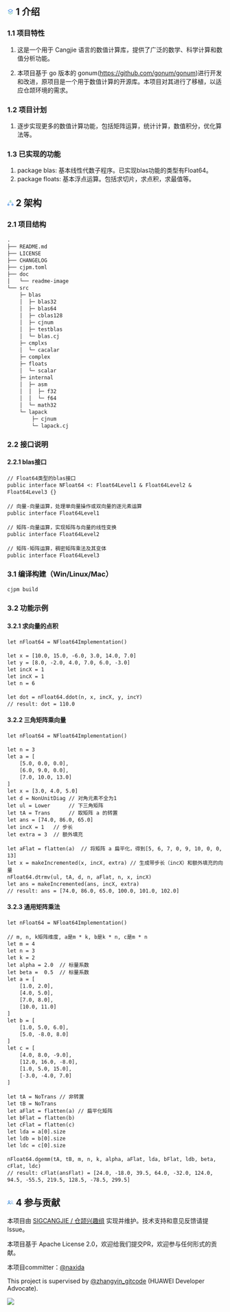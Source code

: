 <div align="center">
<img alt="" src="https://raw.gitcode.com/naxida/cjnum/attachment/uploads/0454254b-8d77-4615-bf1c-ba30a7ad44f4/cjnum.jpg" />
</div>

<p></p>

<p align="center">
<img alt="" src="https://img.shields.io/badge/release-v0.1.0-brightgreen" style="display: inline-block;" />
<img alt="" src="https://img.shields.io/badge/cjc-v0.53.13-brightgreen" style="display: inline-block;" />
<!-- <img alt="" src="https://img.shields.io/badge/cjcov-1.0%25-brightgreen" style="display: inline-block;" /> -->
<img alt="" src="https://img.shields.io/badge/state-孵化-brightgreen" style="display: inline-block;" />
<!-- <img alt="" src="https://img.shields.io/badge/domain-HOS/Cloud-brightgreen" style="display: inline-block;" /> -->
</p>

<p></p>

<div align="center">
<img alt="" src="https://raw.gitcode.com/Cangjie-SIG/cjgrapht/attachment/uploads/f9ffe377-e653-4fa3-b03e-e6ade35594a3/MEGAPROJECT.jpg" />
</div>

<p></p>

## <img alt="" src="./doc/readme-image/readme-icon-introduction.png" style="display: inline-block;" width=3%/> 1 介绍

### 1.1 项目特性

1. 这是一个用于 Cangjie 语言的数值计算库，提供了广泛的数学、科学计算和数值分析功能。

2. 本项目基于 go 版本的 gonum(https://github.com/gonum/gonum)进行开发和改进，原项目是一个用于数值计算的开源库。本项目对其进行了移植，以适应仓颉环境的需求。

### 1.2 项目计划

1. 逐步实现更多的数值计算功能，包括矩阵运算，统计计算，数值积分，优化算法等。

### 1.3 已实现的功能

1. package blas: 基本线性代数子程序。已实现blas功能的类型有Float64。
2. package floats: 基本浮点运算。包括求切片，求点积，求最值等。

## <img alt="" src="./doc/readme-image/readme-icon-framework.png" style="display: inline-block;" width=3%/> 2 架构

### 2.1 项目结构

```shell
.
├── README.md
├── LICENSE
├── CHANGELOG
├── cjpm.toml
├── doc
│   └── readme-image
└── src                             
    ├─ blas
    │  ├─ blas32
    │  ├─ blas64
    │  ├─ cblas128
    │  ├─ cjnum
    │  ├─ testblas
    │  └─ blas.cj                                 
    ├─ cmplxs
    │  └─ cacalar   
    ├─ complex
    ├─ floats
    │  └─ scalar
    ├─ internal
    │  ├─ asm
    │  │  ├─ f32
    │  │  └─ f64
    │  └─ math32 
    └─ lapack
        ├─ cjnum
        └─ lapack.cj 
```

### 2.2 接口说明
#### 2.2.1 blas接口

```cangjie
// Float64类型的blas接口
public interface NFloat64 <: Float64Level1 & Float64Level2 & Float64Level3 {}

// 向量-向量运算，处理单向量操作或双向量的逐元素运算
public interface Float64Level1

// 矩阵-向量运算，实现矩阵与向量的线性变换
public interface Float64Level2

// 矩阵-矩阵运算，稠密矩阵乘法及其变体
public interface Float64Level3
```

### 3.1 编译构建（Win/Linux/Mac）

```shell
cjpm build
```

### 3.2 功能示例
#### 3.2.1 求向量的点积

```cangjie
let nFloat64 = NFloat64Implementation()

let x = [10.0, 15.0, -6.0, 3.0, 14.0, 7.0]
let y = [8.0, -2.0, 4.0, 7.0, 6.0, -3.0]
let incX = 1
let incX = 1
let n = 6

let dot = nFloat64.ddot(n, x, incX, y, incY)
// result: dot = 110.0
```

#### 3.2.2 三角矩阵乘向量

```cangjie
let nFloat64 = NFloat64Implementation()

let n = 3
let a = [
    [5.0, 0.0, 0.0], 
    [6.0, 9.0, 0.0], 
    [7.0, 10.0, 13.0]
]
let x = [3.0, 4.0, 5.0]
let d = NonUnitDiag // 对角元素不全为1
let ul = Lower      // 下三角矩阵
let tA = Trans      // 取矩阵 a 的转置
let ans = [74.0, 86.0, 65.0]
let incX = 1   // 步长
let extra = 3  // 额外填充

let aFlat = flatten(a)  // 将矩阵 a 扁平化，得到[5, 6, 7, 0, 9, 10, 0, 0, 13]
let x = makeIncremented(x, incX, extra) // 生成带步长（incX）和额外填充的向量
nFloat64.dtrmv(ul, tA, d, n, aFlat, n, x, incX)
let ans = makeIncremented(ans, incX, extra)
// result: ans = [74.0, 86.0, 65.0, 100.0, 101.0, 102.0]
```

#### 3.2.3 通用矩阵乘法

```cangjie
let nFloat64 = NFloat64Implementation()

// m, n, k矩阵维度, a是m * k, b是k * n, c是m * n
let m = 4
let n = 3
let k = 2
let alpha = 2.0  // 标量系数
let beta =  0.5  // 标量系数
let a = [
    [1.0, 2.0],
    [4.0, 5.0],
    [7.0, 8.0],
    [10.0, 11.0]
]
let b = [
    [1.0, 5.0, 6.0],
    [5.0, -8.0, 8.0]
]
let c = [
    [4.0, 8.0, -9.0],
    [12.0, 16.0, -8.0],
    [1.0, 5.0, 15.0],
    [-3.0, -4.0, 7.0]
]

let tA = NoTrans // 非转置
let tB = NoTrans 
let aFlat = flatten(a) // 扁平化矩阵
let bFlat = flatten(b)
let cFlat = flatten(c)
let lda = a[0].size
let ldb = b[0].size
let ldc = c[0].size

nFloat64.dgemm(tA, tB, m, n, k, alpha, aFlat, lda, bFlat, ldb, beta, cFlat, ldc)
// result: cFlat(ansFlat) = [24.0, -18.0, 39.5, 64.0, -32.0, 124.0, 94.5, -55.5, 219.5, 128.5, -78.5, 299.5]
```

## <img alt="" src="./doc/readme-image/readme-icon-contribute.png" style="display: inline-block;" width=3%/> 4 参与贡献

本项目由 [SIGCANGJIE / 仓颉兴趣组](https://gitcode.com/SIGCANGJIE) 实现并维护。技术支持和意见反馈请提Issue。

本项目基于  Apache License 2.0，欢迎给我们提交PR，欢迎参与任何形式的贡献。

本项目committer：[@naxida](https://gitcode.com/naxida)

This project is supervised by [@zhangyin_gitcode](https://gitcode.com/zhangyin_gitcode) (HUAWEI Developer Advocate).

![](https://raw.gitcode.com/SIGCANGJIE/homepage/attachment/uploads/9b648c07-efc2-4eb3-b02f-eab18c77beea/devadvocate.png)